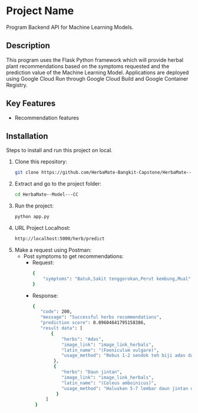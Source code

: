 # Project Name
Program Backend API for Machine Learning Models.

## Description
This program uses the Flask Python framework which will provide herbal plant recommendations based on the symptoms requested and the prediction value of the Machine Learning Model.
Applications are deployed using Google Cloud Run through Google Cloud Build and Google Container Registry.

## Key Features
- Recommendation features
  
## Installation
Steps to install and run this project on local.
1. Clone this repository:
   ```bash
   git clone https://github.com/HerbaMate-Bangkit-Capstone/HerbaMate--Model---CC.git
   
2. Extract and go to the project folder:
   ```bash
   cd HerbaMate--Model---CC
   
3. Run the project:
   ```bash
   python app.py
   
4. URL Project Localhost:
   ```bash
   http://localhost:5000/herb/predict
   
5. Make a request using Postman:
   - Post symptoms to get recommendations:
     - Request:
       ```bash
       {
           "symptoms": "Batuk,Sakit tenggorokan,Perut kembung,Mual"
       }
       
     - Response:
       ```bash
       {
          "code": 200,
          "message": "Successful herbs recommendations",
          "prediction score": 0.09604641795158386,
          "result data": [
              {
                  "herbs": "Adas",
                  "image_link": "image_link_herbals",
                  "latin_name": "(Foeniculum vulgare)",
                  "usage_method": "Rebus 1-2 sendok teh biji adas dalam 1,5 gelas air hingga tersisa sekitar satu gelas. Setelah mendidih, saring air rebusan dan minum selagi hangat. Air                                    rebusan ini dapat diminum 2-3 kali sehari untuk membantu meredakan batuk, karena adas memiliki sifat ekspektoran yang membantu mengencerkan lendir dan                                     melegakan saluran pernapasan."
               },
               {
                  "herbs": "Daun jintan",
                  "image_link": "image_link_herbals",
                  "latin_name": "(Coleus amboinicus)",
                  "usage_method": "Haluskan 5-7 lembar daun jintan dengan sedikit air, lalu peras dan ambil sarinya. Minum sari daun jintan ini sekali sehari untuk membantu meredakan                                        batuk, berkat sifat ekspektoran yang membantu mengencerkan lendir."
                }
            ]
        }

